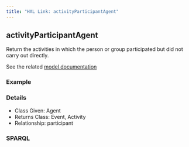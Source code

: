 ```yaml
---
title: "HAL Link: activityParticipantAgent"
---
```


## activityParticipantAgent

Return the activities in which the person or group participated but did not carry out directly.

See the related [model documentation]()

### Example




### Details

* Class Given: Agent
* Returns Class: Event, Activity
* Relationship: participant


### SPARQL
```

```

